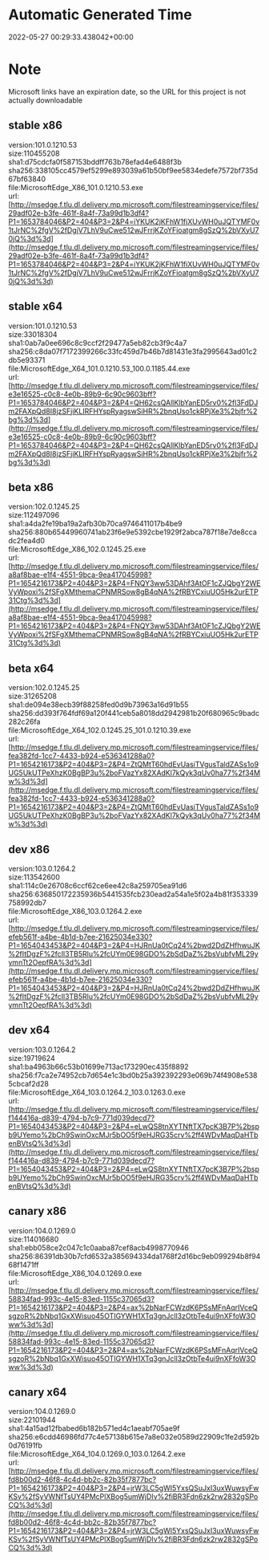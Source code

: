 # Automatic Generated Time
2022-05-27 00:29:33.438042+00:00

# Note
Microsoft links have an expiration date, so the URL for this project is not actually downloadable

## stable x86
version:101.0.1210.53  
size:110455208  
sha1:d75cdcfa0f587153bddff763b78efad4e6488f3b  
sha256:338105cc4579ef5299e893039a61b50bf9ee5834edefe7572bf735d67bf63840  
file:MicrosoftEdge_X86_101.0.1210.53.exe  
url:[http://msedge.f.tlu.dl.delivery.mp.microsoft.com/filestreamingservice/files/29adf02e-b3fe-461f-8a4f-73a99d1b3df4?P1=1653784046&P2=404&P3=2&P4=iYKUK2jKFhW1fiXUvWH0uJQTYMF0v1tJrNC%2fgV%2fDgjV7LhV9uCwe512wJFrrjKZoYFioatgm8gSzQ%2bVXyU70jQ%3d%3d](http://msedge.f.tlu.dl.delivery.mp.microsoft.com/filestreamingservice/files/29adf02e-b3fe-461f-8a4f-73a99d1b3df4?P1=1653784046&P2=404&P3=2&P4=iYKUK2jKFhW1fiXUvWH0uJQTYMF0v1tJrNC%2fgV%2fDgjV7LhV9uCwe512wJFrrjKZoYFioatgm8gSzQ%2bVXyU70jQ%3d%3d)  

## stable x64
version:101.0.1210.53  
size:33018304  
sha1:0ab7a0ee696c8c9ccf2f29477a5eb82cb3f9c4a7  
sha256:c8da07f7172399266c33fc459d7b46b7d81431e3fa2995643ad01c2db5e93371  
file:MicrosoftEdge_X64_101.0.1210.53_100.0.1185.44.exe  
url:[http://msedge.f.tlu.dl.delivery.mp.microsoft.com/filestreamingservice/files/e3e16525-c0c8-4e0b-89b9-6c90c9603bff?P1=1653784046&P2=404&P3=2&P4=QH62csQAllKlbYanED5rv0%2fl3FdDJm2FAXpQd8I8jzSFjiKLIRFHYspRyagswSiHR%2bnqUso1ckRPjXe3%2bjfr%2bg%3d%3d](http://msedge.f.tlu.dl.delivery.mp.microsoft.com/filestreamingservice/files/e3e16525-c0c8-4e0b-89b9-6c90c9603bff?P1=1653784046&P2=404&P3=2&P4=QH62csQAllKlbYanED5rv0%2fl3FdDJm2FAXpQd8I8jzSFjiKLIRFHYspRyagswSiHR%2bnqUso1ckRPjXe3%2bjfr%2bg%3d%3d)  

## beta x86
version:102.0.1245.25  
size:112497096  
sha1:a4da2fe19ba19a2afb30b70ca9746411017b4be9  
sha256:880b65449960741ab23f6e9e5392cbe1929f2abca787f18e7de8ccadc2fea4d0  
file:MicrosoftEdge_X86_102.0.1245.25.exe  
url:[http://msedge.f.tlu.dl.delivery.mp.microsoft.com/filestreamingservice/files/a8af8bae-e1f4-4551-9bca-9ea417045998?P1=1654216173&P2=404&P3=2&P4=FNQY3ww53DAhf3AtOF1cZJQbgY2WEVyWpoxi%2fSFgXMthemaCPNMRSow8gB4qNA%2fRBYCxiuUO5Hk2urETP31Ctg%3d%3d](http://msedge.f.tlu.dl.delivery.mp.microsoft.com/filestreamingservice/files/a8af8bae-e1f4-4551-9bca-9ea417045998?P1=1654216173&P2=404&P3=2&P4=FNQY3ww53DAhf3AtOF1cZJQbgY2WEVyWpoxi%2fSFgXMthemaCPNMRSow8gB4qNA%2fRBYCxiuUO5Hk2urETP31Ctg%3d%3d)  

## beta x64
version:102.0.1245.25  
size:31265208  
sha1:de094e38ecb39f88258fed0d9b73963a16d91b55  
sha256:dd393f764fdf69a120f441ceb5a8018dd2942981b20f680965c9badc282c26fa  
file:MicrosoftEdge_X64_102.0.1245.25_101.0.1210.39.exe  
url:[http://msedge.f.tlu.dl.delivery.mp.microsoft.com/filestreamingservice/files/fea382fd-1cc7-4433-b924-e536341288a0?P1=1654216173&P2=404&P3=2&P4=ZtQMtT60hdEvUasiTVgusTaldZASs1o9UG5UkUTPeXhzK0BgBP3u%2boFVazYx82XAdKl7kQyk3qUv0ha77%2f34Mw%3d%3d](http://msedge.f.tlu.dl.delivery.mp.microsoft.com/filestreamingservice/files/fea382fd-1cc7-4433-b924-e536341288a0?P1=1654216173&P2=404&P3=2&P4=ZtQMtT60hdEvUasiTVgusTaldZASs1o9UG5UkUTPeXhzK0BgBP3u%2boFVazYx82XAdKl7kQyk3qUv0ha77%2f34Mw%3d%3d)  

## dev x86
version:103.0.1264.2  
size:113542600  
sha1:114c0e26708c6ccf62ce6ee42c8a259705ea91d6  
sha256:636850172235936b5441535fcb230ead2a54a1e5f02a4b81f353339758992db7  
file:MicrosoftEdge_X86_103.0.1264.2.exe  
url:[http://msedge.f.tlu.dl.delivery.mp.microsoft.com/filestreamingservice/files/efeb561f-a4be-4b1d-b7ee-21625034e330?P1=1654043453&P2=404&P3=2&P4=HJRnUa0tCq24%2bwd2DdZHfhwuJK%2fItDgzF%2fcIl3TB5Rlu%2fcUYm0E98GDO%2bSdDaZ%2bsVubfvML29yymnTt2OepfRA%3d%3d](http://msedge.f.tlu.dl.delivery.mp.microsoft.com/filestreamingservice/files/efeb561f-a4be-4b1d-b7ee-21625034e330?P1=1654043453&P2=404&P3=2&P4=HJRnUa0tCq24%2bwd2DdZHfhwuJK%2fItDgzF%2fcIl3TB5Rlu%2fcUYm0E98GDO%2bSdDaZ%2bsVubfvML29yymnTt2OepfRA%3d%3d)  

## dev x64
version:103.0.1264.2  
size:19719624  
sha1:ba4963b66c53b01699e713ac173290ec435f8892  
sha256:f7ca2e74952cb7d654e1c3bd0b25a392392293e069b74f4908e5385cbcaf2d28  
file:MicrosoftEdge_X64_103.0.1264.2_103.0.1263.0.exe  
url:[http://msedge.f.tlu.dl.delivery.mp.microsoft.com/filestreamingservice/files/f144416a-d839-4794-b7c9-771d039decd7?P1=1654043453&P2=404&P3=2&P4=eLwQS8tnXYTNftTX7pcK3B7P%2bspb9UYemo%2bCh9SwinOxcMJr5bOO5f9eHJRG35crv%2ff4WDvMaqDaHTbenBVtsQ%3d%3d](http://msedge.f.tlu.dl.delivery.mp.microsoft.com/filestreamingservice/files/f144416a-d839-4794-b7c9-771d039decd7?P1=1654043453&P2=404&P3=2&P4=eLwQS8tnXYTNftTX7pcK3B7P%2bspb9UYemo%2bCh9SwinOxcMJr5bOO5f9eHJRG35crv%2ff4WDvMaqDaHTbenBVtsQ%3d%3d)  

## canary x86
version:104.0.1269.0  
size:114016680  
sha1:ebb058ce2c047c1c0aaba87cef8acb4998770946  
sha256:86391db30b7cfd6532a385694334da1768f2d16bc9eb099294b8f9468f1471ff  
file:MicrosoftEdge_X86_104.0.1269.0.exe  
url:[http://msedge.f.tlu.dl.delivery.mp.microsoft.com/filestreamingservice/files/58834fad-993c-4e15-83ed-1155c37065d3?P1=1654216173&P2=404&P3=2&P4=ax%2bNarFCWzdK6PSsMFnAqrIVceQsgzoR%2bNbq1GxXWisuo45OTIGYWH1XTq3gnJcll3zOtbTe4ui9nXFfoW3Oww%3d%3d](http://msedge.f.tlu.dl.delivery.mp.microsoft.com/filestreamingservice/files/58834fad-993c-4e15-83ed-1155c37065d3?P1=1654216173&P2=404&P3=2&P4=ax%2bNarFCWzdK6PSsMFnAqrIVceQsgzoR%2bNbq1GxXWisuo45OTIGYWH1XTq3gnJcll3zOtbTe4ui9nXFfoW3Oww%3d%3d)  

## canary x64
version:104.0.1269.0  
size:22101944  
sha1:4a15ad12fbabed6b182b571ed4c1aeabf705ae9f  
sha256:e6cdd46986fd77c4e57138b615e7a8e032e0589d22909c1fe2d592b0d76191fb  
file:MicrosoftEdge_X64_104.0.1269.0_103.0.1264.2.exe  
url:[http://msedge.f.tlu.dl.delivery.mp.microsoft.com/filestreamingservice/files/fd8b00d2-46f8-4c4d-bb2c-82b35f7877bc?P1=1654216173&P2=404&P3=2&P4=jrW3LC5gWI5YxsQSuJxI3uxWuwsyFwKSv%2fSyVWNfTsUY4PMcPlXBog5umWjDIv%2fiBR3Fdn6zk2rw2832gSPoCQ%3d%3d](http://msedge.f.tlu.dl.delivery.mp.microsoft.com/filestreamingservice/files/fd8b00d2-46f8-4c4d-bb2c-82b35f7877bc?P1=1654216173&P2=404&P3=2&P4=jrW3LC5gWI5YxsQSuJxI3uxWuwsyFwKSv%2fSyVWNfTsUY4PMcPlXBog5umWjDIv%2fiBR3Fdn6zk2rw2832gSPoCQ%3d%3d)  

